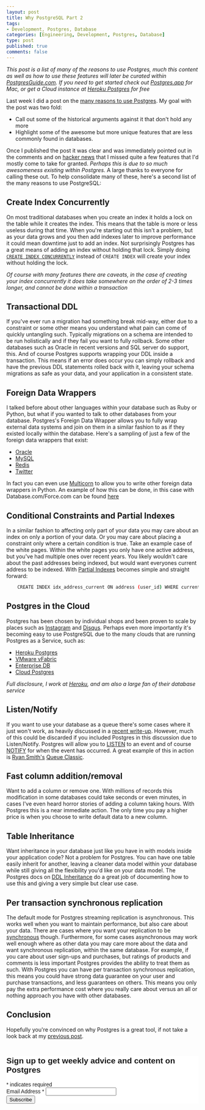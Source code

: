 ```yaml
--- 
layout: post
title: Why PostgreSQL Part 2
tags: 
- Development, Postgres, Database
categories: [Engineering, Development, Postgres, Database]
type: post
published: true
comments: false
---
```


*This post is a list of many of the reasons to use Postgres, much this content as well as how to use these features will later be curated within [PostgresGuide.com](http://www.postgresguide.com). If you need to get started check out [Postgres.app](http://postgresapp.com) for Mac, or get a Cloud instance at [Heroku Postgres](https://postgres.heroku.com/?utm_source=referral&utm_medium=content&utm_campaign=craigkerstiens) for free*

Last week I did a post on the [many reasons to use Postgres](/2012/04/30/why-postgres/). My goal with the post was two fold:

 * Call out some of the historical arguments against it that don't hold any more
 * Highlight some of the awesome but more unique features that are less commonly found in databases.

Once I published the post it was clear and was immediately pointed out in the comments and on [hacker news](http://news.ycombinator.com/item?id=3910743) that I missed quite a few features that I'd mostly come to take for granted. *Perhaps this is due to so much awesomeness existing within Postgres.* A large thanks to everyone for calling these out. To help consolidate many of these, here's a second list of the many reasons to use PostgreSQL:

## Create Index Concurrently

On most traditional databases when you create an index it holds a lock on the table while it creates the index. This means that the table is more or less useless during that time. When you're starting out this isn't a problem, but as your data grows and you then add indexes later to improve performance it could mean downtime just to add an index. Not surprisingly Postgres has a great means of adding an index without holding that lock. Simply doing [`CREATE INDEX CONCURRENTLY`](http://www.postgresql.org/docs/9.1/static/sql-createindex.html#SQL-CREATEINDEX-CONCURRENTLY) instead of `CREATE INDEX` will create your index without holding the lock.

*Of course with many features there are caveats, in the case of creating your index concurrently it does take somewhere on the order of 2-3 times longer, and cannot be done within a transaction*

## Transactional DDL

If you've ever run a migration had something break mid-way, either due to a constraint or some other means you understand what pain can come of quickly untangling such. Typically migrations on a schema are intended to be run holistically and if they fail you want to fully rollback. Some other databases such as Oracle in recent versions and SQL server do support, this. And of course Postgres supports wrapping your DDL inside a transaction. This means if an error does occur you can simply rollback and have the previous DDL statements rolled back with it, leaving your schema migrations as safe as your data, and your application in a consistent state.

## Foreign Data Wrappers

I talked before about other languages within your database such as Ruby or Python, but what if you wanted to talk to other databases from your database. Postgres's Foreign Data Wrapper allows you to fully wrap external data systems and join on them in a similar fashion to as if they existed locally within the database. Here's a sampling of just a few of the foreign data wrappers that exist:

 * [Oracle](http://pgxn.org/dist/oracle_fdw/)
 * [MySQL](http://pgxn.org/dist/mysql_fdw/)
 * [Redis](http://pgxn.org/dist/redis_fdw/)
 * [Twitter](http://pgxn.org/dist/twitter_fdw/)

In fact you can even use [Multicorn](http://multicorn.org/) to allow you to write other foreign data wrappers in Python. An example of how this can be done, in this case with Database.com/Force.com can be found [here](http://blog.database.com/blog/2011/11/21/a-database-comforce-com-foreign-data-wrapper-for-postgresql/) 
<!-- more -->

## Conditional Constraints and Partial Indexes

In a similar fashion to affecting only part of your data you may care about an index on only a portion of your data. Or you may care about placing a constraint only where a certain condition is true. Take an example case of the white pages. Within the white pages you only have one active address, but you've had multiple ones over recent years. You likely wouldn't care about the past addresses being indexed, but would want everyones current address to be indexed. With [Partial Indexes](http://www.postgresql.org/docs/9.1/static/indexes-partial.html) becomes simple and straight forward:

```bash 
    CREATE INDEX idx_address_current ON address (user_id) WHERE current IS True;
```

## Postgres in the Cloud

Postgres has been chosen by individual shops and been proven to scale by places such as [Instagram](http://media.postgresql.org/sfpug/instagram_sfpug.pdf) and [Disqus](http://ontwik.com/python/disqus-scaling-the-world%E2%80%99s-largest-django-application/). Perhaps even more importantly it's becoming easy to use PostgreSQL due to the many clouds that are running Postgres as a Service, such as: 

 * [Heroku Postgres](http://postgres.heroku.com) 
 * [VMware vFabric](http://www.vmware.com/products/application-platform/vfabric-data-director/features.html)
 * [Enterprise DB](http://www.enterprisedb.com/)
 * [Cloud Postgres](https://www.cloudpostgres.com)

*Full disclosure, I work at [Heroku](http://www.heroku.com), and am also a large fan of their database service*

## Listen/Notify

If you want to use your database as a queue there's some cases where it just won't work, as heavily discussed in a [recent write-up](http://mikehadlow.blogspot.se/2012/04/database-as-queue-anti-pattern.html). However, much of this could be discarded if you included Postgres in this discussion due to Listen/Notify. Postgres will allow you to [LISTEN](http://www.postgresql.org/docs/9.1/static/sql-listen.html) to an event and of course [NOTIFY](http://www.postgresql.org/docs/9.1/static/sql-notify.html) for when the event has occurred. A great example of this in action is [Ryan Smith's](http://www.twitter.com/ryandotsmith) [Queue Classic](https://github.com/ryandotsmith/queue_classic).

## Fast column addition/removal

Want to add a column or remove one. With millions of records this modification in some databases could take seconds or even minutes, in cases I've even heard horror stories of adding a column taking hours. With Postgres this is a near immediate action. The only time you pay a higher price is when you choose to write default data to a new column.

## Table Inheritance

Want inheritance in your database just like you have in with models inside your application code? Not a problem for Postgres. You can have one table easily inherit for another, leaving a cleaner data model within your database while still giving all the flexibility you'd like on your data model. The Postgres docs on [DDL Inheritance](http://www.postgresql.org/docs/9.1/static/ddl-inherit.html) do a great job of documenting how to use this and giving a very simple but clear use case.

## Per transaction synchronous replication

The default mode for Postgres streaming replication is asynchronous. This works well when you want to maintain performance, but also care about your data. There are cases where you want your replication to be [synchronous](http://www.postgresql.org/docs/current/static/warm-standby.html#SYNCHRONOUS-REPLICATION) though. Furthermore, for some cases asynchronous may work well enough where as other data you may care more about the data and want synchronous replication, within the same database. For example, if you care about user sign-ups and purchases, but ratings of products and comments is less important Postgres provides the ability to treat them as such. With Postgres you can have per transaction synchronous replication, this means you could have strong data guarantee on your user and purchase transactions, and less guarantees on others. This means you only pay the extra performance cost where you really care about versus an all or nothing approach you have with other databases.

## Conclusion

Hopefully you're convinced on why Postgres is a great tool, if not take a look back at my [previous post](/2012/04/30/why-postgres/). 

<!-- Perfect Audience - why postgres - DO NOT MODIFY -->
<img src="http://ads.perfectaudience.com/seg?add=691030&t=2" width="1" height="1" border="0" />
<!-- End of Audience Pixel -->

<!-- Begin MailChimp Signup Form -->
<link href="//cdn-images.mailchimp.com/embedcode/classic-081711.css" rel="stylesheet" type="text/css">
<style type="text/css">
	#mc_embed_signup{background:#fff; clear:left; font:14px Helvetica,Arial,sans-serif; }
	/* Add your own MailChimp form style overrides in your site stylesheet or in this style block.
	   We recommend moving this block and the preceding CSS link to the HEAD of your HTML file. */
</style>
<div id="mc_embed_signup">
<form action="http://craigkerstiens.us5.list-manage.com/subscribe/post?u=0bb2ad96ec10236507971efdc&amp;id=dacc2c6d9a" method="post" id="mc-embedded-subscribe-form" name="mc-embedded-subscribe-form" class="validate" target="_blank" novalidate>
	<h2>Sign up to get weekly advice and content on Postgres</h2>
<div class="indicates-required"><span class="asterisk">*</span> indicates required</div>
<div class="mc-field-group">
	<label for="mce-EMAIL">Email Address  <span class="asterisk">*</span>
</label>
	<input type="email" value="" name="EMAIL" class="required email" id="mce-EMAIL">
</div>
	<div id="mce-responses" class="clear">
		<div class="response" id="mce-error-response" style="display:none"></div>
		<div class="response" id="mce-success-response" style="display:none"></div>
	</div>    <!-- real people should not fill this in and expect good things - do not remove this or risk form bot signups-->
    <div style="position: absolute; left: -5000px;"><input type="text" name="b_0bb2ad96ec10236507971efdc_dacc2c6d9a" tabindex="-1" value=""></div>
    <div class="clear"><input type="submit" value="Subscribe" name="subscribe" id="mc-embedded-subscribe" class="button"></div>
</form>
</div>
<script type="text/javascript">
var fnames = new Array();var ftypes = new Array();fnames[0]='EMAIL';ftypes[0]='email';
try {
    var jqueryLoaded=jQuery;
    jqueryLoaded=true;
} catch(err) {
    var jqueryLoaded=false;
}
var head= document.getElementsByTagName('head')[0];
if (!jqueryLoaded) {
    var script = document.createElement('script');
    script.type = 'text/javascript';
    script.src = '//ajax.googleapis.com/ajax/libs/jquery/1.4.4/jquery.min.js';
    head.appendChild(script);
    if (script.readyState && script.onload!==null){
        script.onreadystatechange= function () {
              if (this.readyState == 'complete') mce_preload_check();
        }    
    }
}

var err_style = '';
try{
    err_style = mc_custom_error_style;
} catch(e){
    err_style = '#mc_embed_signup input.mce_inline_error{border-color:#6B0505;} #mc_embed_signup div.mce_inline_error{margin: 0 0 1em 0; padding: 5px 10px; background-color:#6B0505; font-weight: bold; z-index: 1; color:#fff;}';
}
var head= document.getElementsByTagName('head')[0];
var style= document.createElement('style');
style.type= 'text/css';
if (style.styleSheet) {
  style.styleSheet.cssText = err_style;
} else {
  style.appendChild(document.createTextNode(err_style));
}
head.appendChild(style);
setTimeout('mce_preload_check();', 250);

var mce_preload_checks = 0;
function mce_preload_check(){
    if (mce_preload_checks>40) return;
    mce_preload_checks++;
    try {
        var jqueryLoaded=jQuery;
    } catch(err) {
        setTimeout('mce_preload_check();', 250);
        return;
    }
    var script = document.createElement('script');
    script.type = 'text/javascript';
    script.src = 'http://downloads.mailchimp.com/js/jquery.form-n-validate.js';
    head.appendChild(script);
    try {
        var validatorLoaded=jQuery("#fake-form").validate({});
    } catch(err) {
        setTimeout('mce_preload_check();', 250);
        return;
    }
    mce_init_form();
}
function mce_init_form(){
    jQuery(document).ready( function($) {
      var options = { errorClass: 'mce_inline_error', errorElement: 'div', onkeyup: function(){}, onfocusout:function(){}, onblur:function(){}  };
      var mce_validator = $("#mc-embedded-subscribe-form").validate(options);
      $("#mc-embedded-subscribe-form").unbind('submit');//remove the validator so we can get into beforeSubmit on the ajaxform, which then calls the validator
      options = { url: 'http://craigkerstiens.us5.list-manage.com/subscribe/post-json?u=0bb2ad96ec10236507971efdc&id=dacc2c6d9a&c=?', type: 'GET', dataType: 'json', contentType: "application/json; charset=utf-8",
                    beforeSubmit: function(){
                        $('#mce_tmp_error_msg').remove();
                        $('.datefield','#mc_embed_signup').each(
                            function(){
                                var txt = 'filled';
                                var fields = new Array();
                                var i = 0;
                                $(':text', this).each(
                                    function(){
                                        fields[i] = this;
                                        i++;
                                    });
                                $(':hidden', this).each(
                                    function(){
                                        var bday = false;
                                        if (fields.length == 2){
                                            bday = true;
                                            fields[2] = {'value':1970};//trick birthdays into having years
                                        }
                                    	if ( fields[0].value=='MM' && fields[1].value=='DD' && (fields[2].value=='YYYY' || (bday && fields[2].value==1970) ) ){
                                    		this.value = '';
									    } else if ( fields[0].value=='' && fields[1].value=='' && (fields[2].value=='' || (bday && fields[2].value==1970) ) ){
                                    		this.value = '';
									    } else {
									        if (/\[day\]/.test(fields[0].name)){
    	                                        this.value = fields[1].value+'/'+fields[0].value+'/'+fields[2].value;									        
									        } else {
    	                                        this.value = fields[0].value+'/'+fields[1].value+'/'+fields[2].value;
	                                        }
	                                    }
                                    });
                            });
                        $('.phonefield-us','#mc_embed_signup').each(
                            function(){
                                var fields = new Array();
                                var i = 0;
                                $(':text', this).each(
                                    function(){
                                        fields[i] = this;
                                        i++;
                                    });
                                $(':hidden', this).each(
                                    function(){
                                        if ( fields[0].value.length != 3 || fields[1].value.length!=3 || fields[2].value.length!=4 ){
                                    		this.value = '';
									    } else {
									        this.value = 'filled';
	                                    }
                                    });
                            });
                        return mce_validator.form();
                    }, 
                    success: mce_success_cb
                };
      $('#mc-embedded-subscribe-form').ajaxForm(options);
      
      
    });
}
function mce_success_cb(resp){
    $('#mce-success-response').hide();
    $('#mce-error-response').hide();
    if (resp.result=="success"){
        $('#mce-'+resp.result+'-response').show();
        $('#mce-'+resp.result+'-response').html(resp.msg);
        $('#mc-embedded-subscribe-form').each(function(){
            this.reset();
    	});
    } else {
        var index = -1;
        var msg;
        try {
            var parts = resp.msg.split(' - ',2);
            if (parts[1]==undefined){
                msg = resp.msg;
            } else {
                i = parseInt(parts[0]);
                if (i.toString() == parts[0]){
                    index = parts[0];
                    msg = parts[1];
                } else {
                    index = -1;
                    msg = resp.msg;
                }
            }
        } catch(e){
            index = -1;
            msg = resp.msg;
        }
        try{
            if (index== -1){
                $('#mce-'+resp.result+'-response').show();
                $('#mce-'+resp.result+'-response').html(msg);            
            } else {
                err_id = 'mce_tmp_error_msg';
                html = '<div id="'+err_id+'" style="'+err_style+'"> '+msg+'</div>';
                
                var input_id = '#mc_embed_signup';
                var f = $(input_id);
                if (ftypes[index]=='address'){
                    input_id = '#mce-'+fnames[index]+'-addr1';
                    f = $(input_id).parent().parent().get(0);
                } else if (ftypes[index]=='date'){
                    input_id = '#mce-'+fnames[index]+'-month';
                    f = $(input_id).parent().parent().get(0);
                } else {
                    input_id = '#mce-'+fnames[index];
                    f = $().parent(input_id).get(0);
                }
                if (f){
                    $(f).append(html);
                    $(input_id).focus();
                } else {
                    $('#mce-'+resp.result+'-response').show();
                    $('#mce-'+resp.result+'-response').html(msg);
                }
            }
        } catch(e){
            $('#mce-'+resp.result+'-response').show();
            $('#mce-'+resp.result+'-response').html(msg);
        }
    }
}

</script>
<!--End mc_embed_signup-->